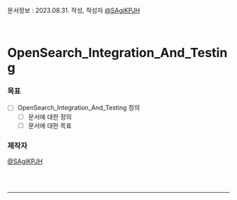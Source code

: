 문서정보 : 2023.08.31. 작성, 작성자 [@SAgiKPJH](https://github.com/SAgiKPJH)

<br>

# OpenSearch_Integration_And_Testing

### 목표
- [ ] OpenSearch_Integration_And_Testing 정의
  - [ ] 문서에 대한 정의
  - [ ] 문서에 대한 목표

### 제작자
[@SAgiKPJH](https://github.com/SAgiKPJH)

<br><br>

---

<br><br>
